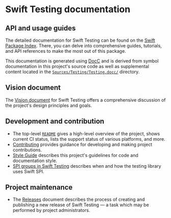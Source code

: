 # Swift Testing documentation

<!--
This source file is part of the Swift.org open source project

Copyright (c) 2024 Apple Inc. and the Swift project authors
Licensed under Apache License v2.0 with Runtime Library Exception

See https://swift.org/LICENSE.txt for license information
See https://swift.org/CONTRIBUTORS.txt for Swift project authors
-->

## API and usage guides

The detailed documentation for Swift Testing can be found on the
[Swift Package Index](https://swiftpackageindex.com/apple/swift-testing/main/documentation/testing).
There, you can delve into comprehensive guides, tutorials, and API references to
make the most out of this package.

This documentation is generated using [DocC](https://github.com/apple/swift-docc)
and is derived from symbol documentation in this project's source code as well
as supplemental content located in the
[`Sources/Testing/Testing.docc/`](https://github.com/apple/swift-testing/tree/main/Sources/Testing/Testing.docc)
directory.

## Vision document

The [Vision document](https://github.com/apple/swift-evolution/blob/main/visions/swift-testing.md)
for Swift Testing offers a comprehensive discussion of the project's design
principles and goals. 

## Development and contribution

- The top-level [`README`](https://github.com/apple/swift-testing/blob/main/README.md)
  gives a high-level overview of the project, shows current CI status, lists the
  support status of various platforms, and more.
- [Contributing](https://github.com/apple/swift-testing/blob/main/CONTRIBUTING.md)
  provides guidance for developing and making project contributions.
- [Style Guide](https://github.com/apple/swift-testing/blob/main/Documentation/StyleGuide.md)
  describes this project's guidelines for code and documentation style.
- [SPI groups in Swift Testing](https://github.com/apple/swift-testing/blob/main/Documentation/SPI.md)
  describes when and how the testing library uses Swift SPI.

## Project maintenance

- The [Releases](https://github.com/apple/swift-testing/blob/main/Documentation/Releases.md)
  document describes the process of creating and publishing a new release of
  Swift Testing — a task which may be performed by project administrators.

